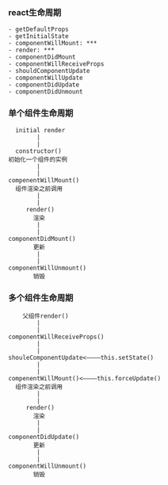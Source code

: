 ### react生命周期
    - getDefaultProps
    - getInitialState
    - componentWillMount: ***
    - render: ***
    - componentDidMount
    - componentWillReceiveProps
    - shouldComponentUpdate
    - componentWillUpdate
    - componentDidUpdate
    - componentDidUnmount


### 单个组件生命周期
      initial render
            |
            |
      constructor()
    初始化一个组件的实例
            |
            |
    compenentWillMount()
      组件渲染之前调用
            |
            |
         render()
           渲染
            |
            |
    componentDidMount()
           更新
            |
            |
    componentWillUnmount()
           销毁
    

### 多个组件生命周期
        父组件render()
            |
            |
    componentWillReceiveProps()
            |
            |
    shouleComponentUpdate<————this.setState()
            |
            |
    compenentWillMount()<————this.forceUpdate()
      组件渲染之前调用
            |
            |
         render()
           渲染
            |
            |
    componentDidUpdate()
           更新
            |
            |
    componentWillUnmount()
           销毁
